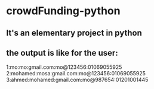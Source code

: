 # crowdFunding-python

## It's an elementary project in python 

## the output is like for the user:
1:mo:mo:gmail.com:mo@123456:01069055925
2:mohamed:mosa:gmail.com:mo@123456:01069055925
3:ahmed:mohamed:gmail.com:mo@987654:01201001445

